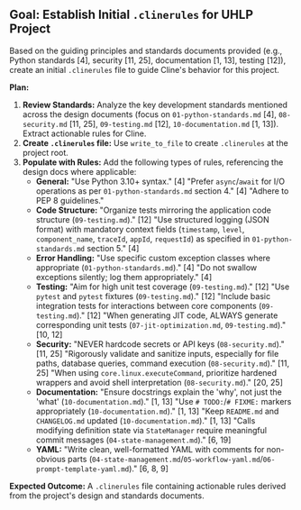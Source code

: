 ## Goal: Establish Initial `.clinerules` for UHLP Project

Based on the guiding principles and standards documents provided (e.g., Python standards [4], security [11, 25], documentation [1, 13], testing [12]), create an initial `.clinerules` file to guide Cline's behavior for this project.

**Plan:**

1.  **Review Standards:** Analyze the key development standards mentioned across the design documents (focus on `01-python-standards.md` [4], `08-security.md` [11, 25], `09-testing.md` [12], `10-documentation.md` [1, 13]). Extract actionable rules for Cline.
2.  **Create `.clinerules` file:** Use `write_to_file` to create `.clinerules` at the project root.
3.  **Populate with Rules:** Add the following types of rules, referencing the design docs where applicable:
    *   **General:** "Use Python 3.10+ syntax." [4] "Prefer `async`/`await` for I/O operations as per `01-python-standards.md` section 4." [4] "Adhere to PEP 8 guidelines."
    *   **Code Structure:** "Organize tests mirroring the application code structure (`09-testing.md`)." [12] "Use structured logging (JSON format) with mandatory context fields (`timestamp`, `level`, `component_name`, `traceId`, `appId`, `requestId`) as specified in `01-python-standards.md` section 5." [4]
    *   **Error Handling:** "Use specific custom exception classes where appropriate (`01-python-standards.md`)." [4] "Do not swallow exceptions silently; log them appropriately." [4]
    *   **Testing:** "Aim for high unit test coverage (`09-testing.md`)." [12] "Use `pytest` and `pytest` fixtures (`09-testing.md`)." [12] "Include basic integration tests for interactions between core components (`09-testing.md`)." [12] "When generating JIT code, ALWAYS generate corresponding unit tests (`07-jit-optimization.md`, `09-testing.md`)." [10, 12]
    *   **Security:** "NEVER hardcode secrets or API keys (`08-security.md`)." [11, 25] "Rigorously validate and sanitize inputs, especially for file paths, database queries, command execution (`08-security.md`)." [11, 25] "When using `core.linux.executeCommand`, prioritize hardened wrappers and avoid shell interpretation (`08-security.md`)." [20, 25]
    *   **Documentation:** "Ensure docstrings explain the 'why', not just the 'what' (`10-documentation.md`)." [1, 13] "Use `# TODO:`/`# FIXME:` markers appropriately (`10-documentation.md`)." [1, 13] "Keep `README.md` and `CHANGELOG.md` updated (`10-documentation.md`)." [1, 13] "Calls modifying definition state via `StateManager` require meaningful commit messages (`04-state-management.md`)." [6, 19]
    *   **YAML:** "Write clean, well-formatted YAML with comments for non-obvious parts (`04-state-management.md`/`05-workflow-yaml.md`/`06-prompt-template-yaml.md`)." [6, 8, 9]

**Expected Outcome:** A `.clinerules` file containing actionable rules derived from the project's design and standards documents.